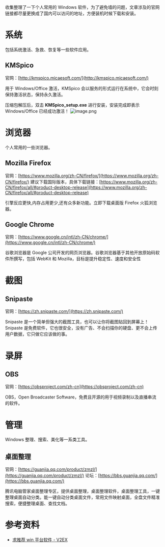 收集整理了一下个人常用的 Windows 软件，为了避免墙的问题，文章涉及的官网链接都尽量更换成了国内可以访问的地址，方便装机时候下载和安装。

# 系统

包括系统激活、急救、恢复等一些软件应用。

## KMSpico

官网：[http://kmspico.micaesoft.com/](http://kmspico.micaesoft.com/)

用于 Windows/Office 激活，KMSpico 会以服务的形式运行在系统中，它会时刻保持激活状态，保持永久激活。

压缩包解压后，双击 **KMSpico_setup.exe** 进行安装，安装完成即表示 Windows/Office 已经成功激活！
![image.png](https://shub-1251708715.cos.ap-guangzhou.myqcloud.com/elog-cookbook-img/FrBeS_h9hl6hVdMcovoe8w-9lPWQ.png)

# 浏览器

个人常用的一些浏览器。

## Mozilla Firefox

官网：[https://www.mozilla.org/zh-CN/firefox/](https://www.mozilla.org/zh-CN/firefox/)
建议下载国际版本，具体下载链接：[https://www.mozilla.org/zh-CN/firefox/all/#product-desktop-release](https://www.mozilla.org/zh-CN/firefox/all/#product-desktop-release)

引擎反应更快,内存占用更少,还有众多新功能。立即下载桌面版 Firefox 火狐浏览器。

## Google Chrome

官网：[https://www.google.cn/intl/zh-CN/chrome/](https://www.google.cn/intl/zh-CN/chrome/)

谷歌浏览器是 Google 公司开发的网页浏览器。谷歌浏览器基于其他开放原始码软件所撰写，包括 WebKit 和 Mozilla，目标是提升稳定性、速度和安全性

# 截图

## Snipaste

官网：[https://zh.snipaste.com/](https://zh.snipaste.com/)

Snipaste 是一个简单但强大的截图工具，也可以让你将截图贴回到屏幕上！Snipaste 是免费软件，它也很安全，没有广告、不会扫描你的硬盘、更不会上传用户数据，它只做它应该做的事。

# 录屏

## OBS

官网：[https://obsproject.com/zh-cn](https://obsproject.com/zh-cn)

OBS，Open Broadcaster Software，免费且开源的用于视频录制以及直播串流的软件。

# 管理

Windows 整理、搜索、美化等一系类工具。

## 桌面整理

官网：[https://guanjia.qq.com/product/zmzl/](https://guanjia.qq.com/product/zmzl/)
论坛：[https://bbs.guanjia.qq.com/](https://bbs.guanjia.qq.com/)

腾讯电脑管家桌面整理专区，提供桌面整理，桌面整理软件，桌面整理工具，一键整理桌面自动分类。能一键自动分类桌面文件，常用文件映射桌面，全盘文件精准搜索，便捷整理桌面、查找文档。

# 参考资料

- [求推荐 win 平台软件 - V2EX](https://www.v2ex.com/t/844262)

